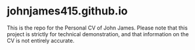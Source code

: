 # johnjames415.github.io
This is the repo for the Personal CV of John James. Please note that this project is strictly for technical demonstration, and that information on the CV is not entirely accurate.
